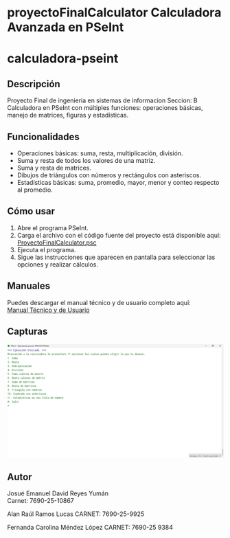 # proyectoFinalCalculator Calculadora Avanzada en PSeInt
# calculadora-pseint

## Descripción
Proyecto Final de ingenieria en sistemas de informacion 
Seccion: B
Calculadora en PSeInt con múltiples funciones: operaciones básicas, manejo de matrices, figuras y estadísticas.

## Funcionalidades

- Operaciones básicas: suma, resta, multiplicación, división.
- Suma y resta de todos los valores de una matriz.
- Suma y resta de matrices.
- Dibujos de triángulos con números y rectángulos con asteriscos.
- Estadísticas básicas: suma, promedio, mayor, menor y conteo respecto al promedio.

## Cómo usar

1. Abre el programa PSeInt.
2. Carga el archivo con el código fuente del proyecto está disponible aquí: [ProyectoFinalCalculator.psc](./ProyectoFinalCalculator.psc)
3. Ejecuta el programa.
4. Sigue las instrucciones que aparecen en pantalla para seleccionar las opciones y realizar cálculos.

## Manuales

Puedes descargar el manual técnico y de usuario completo aquí:  
[Manual Técnico y de Usuario](./ManualTecnicoYDeUsuario.pdf)


## Capturas

![Menú de la calculadora](./MENU.png)


## Autor

Josué Emanuel David Reyes Yumán  
Carnet: 7690-25-10867


Alan Raúl Ramos Lucas CARNET: 7690-25-9925 


Fernanda Carolina Méndez López CARNET: 7690-25 9384
